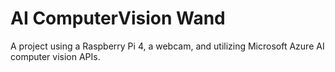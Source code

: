 # AI ComputerVision Wand
A project using a Raspberry Pi 4, a webcam, and utilizing Microsoft Azure AI computer vision APIs.
